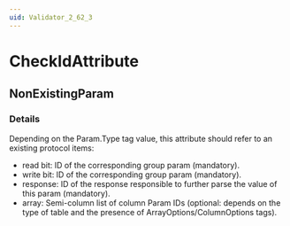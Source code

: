 ```yaml
---
uid: Validator_2_62_3
---
```


# CheckIdAttribute

## NonExistingParam

<!-- Description, Properties, ... sections are auto-generated. -->
<!-- REPLACE ME AUTO-GENERATION -->

### Details

Depending on the Param.Type tag value, this attribute should refer to an existing protocol items:
- read bit: ID of the corresponding group param (mandatory).
- write bit: ID of the corresponding group param (mandatory).
- response: ID of the response responsible to further parse the value of this param (mandatory).
- array: Semi-column list of column Param IDs (optional: depends on the type of table and the presence of ArrayOptions/ColumnOptions tags).

<!-- Uncomment to add example code -->
<!--### Example code-->
